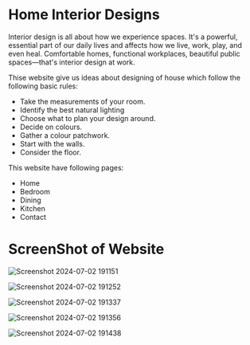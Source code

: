 # Home Interior Designs

Interior design is all about how we experience spaces. It's a powerful, essential part of our daily lives and affects how we live, work, play, and even heal. Comfortable homes,
functional workplaces, beautiful public spaces—that's interior design at work.

Thise website give us ideas about designing of house which follow the following basic rules:
* Take the measurements of your room.
* Identify the best natural lighting
* Choose what to plan your design around.
* Decide on colours.
* Gather a colour patchwork.
* Start with the walls.
* Consider the floor.

This website have following pages:
* Home
* Bedroom
* Dining
* Kitchen
* Contact

# ScreenShot of Website

![Screenshot 2024-07-02 191151](https://github.com/romasahani/Interial-House-Decoration/assets/121279220/13963117-7567-4b52-b580-5c77aeef9ed6)

![Screenshot 2024-07-02 191252](https://github.com/romasahani/Interial-House-Decoration/assets/121279220/f7a759b8-d303-46a1-a201-573b6ae8309f)

![Screenshot 2024-07-02 191337](https://github.com/romasahani/Interial-House-Decoration/assets/121279220/6299e31c-84c2-424a-85d3-55c2be8e9e37)

![Screenshot 2024-07-02 191356](https://github.com/romasahani/Interial-House-Decoration/assets/121279220/4b9a3bed-78f9-433e-bdcc-83aa944a4b4d)

![Screenshot 2024-07-02 191438](https://github.com/romasahani/Interial-House-Decoration/assets/121279220/f7967479-94ab-41df-a8c3-5a6d848477d0)

